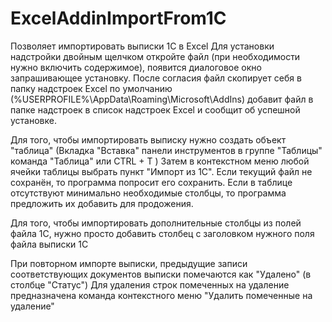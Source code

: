 # ExcelAddinImportFrom1C
Позволяет импортировать выписки 1С в Excel
Для установки надстройки двойным щелчком откройте файл (при необходимости нужно включить содержимое),
появится диалоговое окно запрашивающее установку.
После согласия файл скопирует себя в папку надстроек Excel по умолчанию (%USERPROFILE%\AppData\Roaming\Microsoft\AddIns)
добавит файл в папке надстроек в список надстроек Excel  и сообщит об успешной установке.
 
 Для того, чтобы импортировать выписку нужно создать объект "таблица"
 (Вкладка "Вставка" панели инструментов в группе "Таблицы" команда "Таблица" или CTRL + T )
 Затем в контекстном меню любой ячейки таблицы выбрать пункт "Импорт из 1С".
 Если текущий файл не сохранён, то программа попросит его сохранить.
 Если в таблице отсутствуют минимально необходимые столбцы, то программа предложить их добавить для продожения.
 
 Для того, чтобы импортировать дополнительные столбцы из полей файла 1С,
 нужно просто добавить столбец с заголовком нужного поля файла выписки 1С
 
 При повторном импорте выписки, предыдущие записи соответствующих документов выписки помечаются как "Удалено" (в столбце "Статус")
 Для удаления строк помеченных на удаление предназначена команда контекстного меню "Удалить помеченные на удаление"
